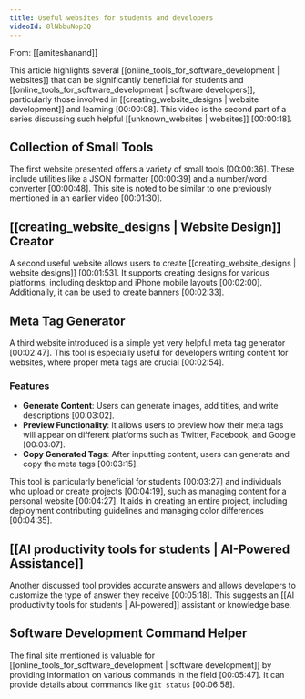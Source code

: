 ```yaml
---
title: Useful websites for students and developers
videoId: 8lNbbuNop3Q
---
```


From: [[amiteshanand]] <br/> 

This article highlights several [[online_tools_for_software_development | websites]] that can be significantly beneficial for students and [[online_tools_for_software_development | software developers]], particularly those involved in [[creating_website_designs | website development]] and learning <a class="yt-timestamp" data-t="00:00:08">[00:00:08]</a>. This video is the second part of a series discussing such helpful [[unknown_websites | websites]] <a class="yt-timestamp" data-t="00:00:18">[00:00:18]</a>.

## Collection of Small Tools

The first website presented offers a variety of small tools <a class="yt-timestamp" data-t="00:00:36">[00:00:36]</a>. These include utilities like a JSON formatter <a class="yt-timestamp" data-t="00:00:39">[00:00:39]</a> and a number/word converter <a class="yt-timestamp" data-t="00:00:48">[00:00:48]</a>. This site is noted to be similar to one previously mentioned in an earlier video <a class="yt-timestamp" data-t="00:01:30">[00:01:30]</a>.

## [[creating_website_designs | Website Design]] Creator

A second useful website allows users to create [[creating_website_designs | website designs]] <a class="yt-timestamp" data-t="00:01:53">[00:01:53]</a>. It supports creating designs for various platforms, including desktop and iPhone mobile layouts <a class="yt-timestamp" data-t="00:02:00">[00:02:00]</a>. Additionally, it can be used to create banners <a class="yt-timestamp" data-t="00:02:33">[00:02:33]</a>.

## Meta Tag Generator

A third website introduced is a simple yet very helpful meta tag generator <a class="yt-timestamp" data-t="00:02:47">[00:02:47]</a>. This tool is especially useful for developers writing content for websites, where proper meta tags are crucial <a class="yt-timestamp" data-t="00:02:54">[00:02:54]</a>.

### Features
*   **Generate Content**: Users can generate images, add titles, and write descriptions <a class="yt-timestamp" data-t="00:03:02">[00:03:02]</a>.
*   **Preview Functionality**: It allows users to preview how their meta tags will appear on different platforms such as Twitter, Facebook, and Google <a class="yt-timestamp" data-t="00:03:07">[00:03:07]</a>.
*   **Copy Generated Tags**: After inputting content, users can generate and copy the meta tags <a class="yt-timestamp" data-t="00:03:15">[00:03:15]</a>.

This tool is particularly beneficial for students <a class="yt-timestamp" data-t="00:03:27">[00:03:27]</a> and individuals who upload or create projects <a class="yt-timestamp" data-t="00:04:19">[00:04:19]</a>, such as managing content for a personal website <a class="yt-timestamp" data-t="00:04:27">[00:04:27]</a>. It aids in creating an entire project, including deployment contributing guidelines and managing color differences <a class="yt-timestamp" data-t="00:04:35">[00:04:35]</a>.

## [[AI productivity tools for students | AI-Powered Assistance]]

Another discussed tool provides accurate answers and allows developers to customize the type of answer they receive <a class="yt-timestamp" data-t="00:05:18">[00:05:18]</a>. This suggests an [[AI productivity tools for students | AI-powered]] assistant or knowledge base.

## Software Development Command Helper

The final site mentioned is valuable for [[online_tools_for_software_development | software development]] by providing information on various commands in the field <a class="yt-timestamp" data-t="00:05:47">[00:05:47]</a>. It can provide details about commands like `git status` <a class="yt-timestamp" data-t="00:06:58">[00:06:58]</a>.